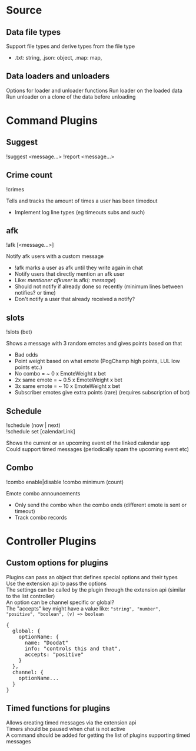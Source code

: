 
# Source

## Data file types
Support file types and derive types from the file type

- .txt: string, .json: object, .map: map,  

## Data loaders and unloaders

Options for loader and unloader functions
Run loader on the loaded data
Run unloader on a clone of the data before unloading

# Command Plugins

## Suggest
!suggest <message...>
!report <message...>

## Crime count
!crimes

Tells and tracks the amount of times a user has been timedout
- Implement log line types (eg timeouts subs and such)

## afk
!afk [<message...>]

Notify afk users with a custom message
- !afk marks a user as afk until they write again in chat
- Notify users that directly mention an afk user
- Like: *mentioner* *afkuser* is afk(: *message*)
- Should not notify if already done so recently (minimum lines between notifies? or time)
- Don't notify a user that already received a notify?

## slots
!slots (bet)

Shows a message with 3 random emotes and gives points based on that
- Bad odds
- Point weight based on what emote (PogChamp high points, LUL low points etc.)
- No combo = ~ 0 x EmoteWeight x bet
- 2x same emote = ~ 0.5 x EmoteWeight x bet
- 3x same emote = ~ 10 x EmoteWeight x bet
- Subscriber emotes give extra points (rare) (requires subscription of bot)

## Schedule
!schedule (now | next)  
!schedule set [calendarLink]  

Shows the current or an upcoming event of the linked calendar app  
Could support timed messages (periodically spam the upcoming event etc)  

## Combo
!combo enable|disable
!combo minimum (count)

Emote combo announcements
- Only send the combo when the combo ends (different emote is sent or timeout)
- Track combo records

# Controller Plugins

## Custom options for plugins

Plugins can pass an object that defines special options and their types  
Use the extension api to pass the options  
The settings can be called by the plugin through the extension api (similar to the list controller)  
An option can be channel specific or global?  
The "accepts" key might have a value like: `"string", "number", "positive", "boolean", (v) => boolean`
<pre>
{
  global: {
    optionName: {
      name: "Doodat"
      info: "controls this and that",
      accepts: "positive"
    }
  },
  channel: {
    optionName...
  }
}
</pre>

## Timed functions for plugins

Allows creating timed messages via the extension api  
Timers should be paused when chat is not active  
A command should be added for getting the list of plugins supporting timed messages  
